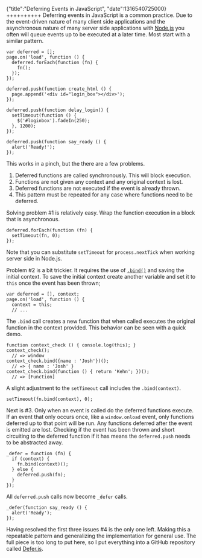 {"title":"Deferring Events in JavaScript", "date":1316540725000}
++++++++++
Deferring events in JavaScript is a common practice. Due to the event-driven nature of many client side applications and the asynchronous nature of many server side applications with [Node.js][node] you often will queue events up to be executed at a later time. Most start with a similar pattern.

    var deferred = [];
    page.on('load', function () {
      deferred.forEach(function (fn) {
        fn();
      });
    });

    deferred.push(function create_html () {
      page.append('<div id="login_box"></div>');
    });

    deferred.push(function delay_login() {
      setTimeout(function () {
        $('#loginbox').fadeIn(250);
      }, 1200);
    });
    
    deferred.push(function say_ready () {
      alert('Ready!');
    });

This works in a pinch, but the there are a few problems.

1. Deferred functions are called synchronously. This will block execution.
2. Functions are not given any context and any original context is lost.
3. Deferred functions are not executed if the event is already thrown.
4. This pattern must be repeated for any case where functions need to be deferred.

Solving problem #1 is relatively easy. Wrap the function execution in a block that is asynchronous. 

    deferred.forEach(function (fn) {
      setTimeout(fn, 0);
    });

Note that you can substitute `setTimeout` for `process.nextTick` when working server side in Node.js.

Problem #2 is a bit trickier. It requires the use of [`.bind()`][mdc: bind] and saving the initial context. To save the initial context create another variable and set it to `this` once the event has been thrown;

    var deferred = [], context;
    page.on('load', function () {
      context = this;
      // ...

The `.bind` call creates a new function that when called executes the original function in the context provided. This behavior can be seen with a quick demo.

    function context_check () { console.log(this); }
    context_check();
      // => window
    context_check.bind({name : 'Josh'})();
      // => { name : 'Josh' }
    context_check.bind(function () { return 'Kehn'; })();
      // => [Function]

A slight adjustment to the `setTimeout` call includes the `.bind(context)`.

	setTimeout(fn.bind(context), 0);

Next is #3. Only when an event is called do the deferred functions execute. If an event that only occurs once, like a `window.onload` event, only functions deferred up to that point will be run. Any functions deferred after the event is emitted are lost. Checking if the event has been thrown and short circuiting to the deferred function if it has means the `deferred.push` needs to be abstracted away.

    _defer = function (fn) {
      if (context) {
        fn.bind(context)();
      } else {
        deferred.push(fn);
      }
    });

All `deferred.push` calls now become `_defer` calls. 

    _defer(function say_ready () {
      alert('Ready');
    });

Having resolved the first three issues #4 is the only one left. Making this a repeatable pattern and generalizing the implementation for general use. The full piece is too long to put here, so I put everything into a GitHub repository called [Defer.js][defer github].

[node]: http://nodejs.org/
[mdc: bind]: https://developer.mozilla.org/en/JavaScript/Reference/Global_Objects/Function/bind
[defer github]: https://github.com/joshkehn/defer.js